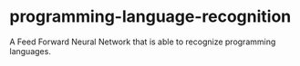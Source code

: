 # programming-language-recognition
A Feed Forward Neural Network that is able to recognize programming languages.
